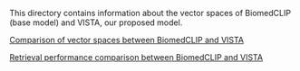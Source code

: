 This directory contains information about the vector spaces of BiomedCLIP (base model) and VISTA, our proposed model.

[Comparison of vector spaces between BiomedCLIP and VISTA](./embedding.pdf)

[Retrieval performance comparison between BiomedCLIP and VISTA](./retrieval_performance.pdf)
